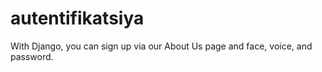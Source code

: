 # autentifikatsiya
With Django, you can sign up via our About Us page and face, voice, and password.
